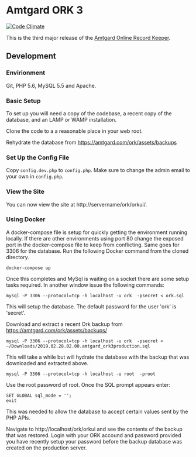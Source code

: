 # Amtgard ORK 3

[![Code Climate](https://codeclimate.com/github/amtgard/ORK3/badges/gpa.svg)](https://codeclimate.com/github/amtgard/ORK3)

This is the third major release of the [Amtgard Online Record Keeper](http://amtwiki.net/amtwiki/index.php/ORK).

## Development

### Envirionment

Git, PHP 5.6, MySQL 5.5 and Apache.

### Basic Setup

To set up you will need a copy of the codebase, a recent copy of the database, and an LAMP or WAMP installation.

Clone the code to a a reasonable place in your web root.

Rehydrate the database from https://amtgard.com/ork/assets/backups

### Set Up the Config File

Copy `config.dev.php` to `config.php`. Make sure to change the admin email to your own in `config.php`.

### View the Site

You can now view the site at http://servername/ork/orkui/.

### Using Docker
A docker-compose file is setup for quickly getting the environment running locally. If there are other environments using port 80 change the exposed port in the docker-compose file to keep from conflicting. Same goes for 3306 for the database. Run the following Docker command from the cloned directory.
```
docker-compose up
```
Once this completes and MySql is waiting on a socket there are some setup tasks required. In another window issue the following commands:
```
mysql -P 3306 --protocol=tcp -h localhost -u ork  -psecret < ork.sql
```
This will setup the database.  The default password for the user 'ork' is 'secret'.

Download and extract a recent Ork backup from https://amtgard.com/ork/assets/backups/

```
mysql -P 3306 --protocol=tcp -h localhost -u ork  -psecret < ~/Downloads/2019.02.28.02.00.amtgard_ork3production.sql
```
This will take a while but will hydrate the database with the backup that was downloaded and extracted above.
```
mysql -P 3306 --protocol=tcp -h localhost -u root  -proot 
```
Use the root password of root. Once the SQL prompt appears enter:
```
SET GLOBAL sql_mode = '';
exit
```
This was needed to allow the database to accept certain values sent by the PHP APIs.

Navigate to http://localhost/ork/orkui and see the contents of the backup that was restored.  Login with your ORK accound and password provided you have recently setup your password before the backup database was created on the production server.
